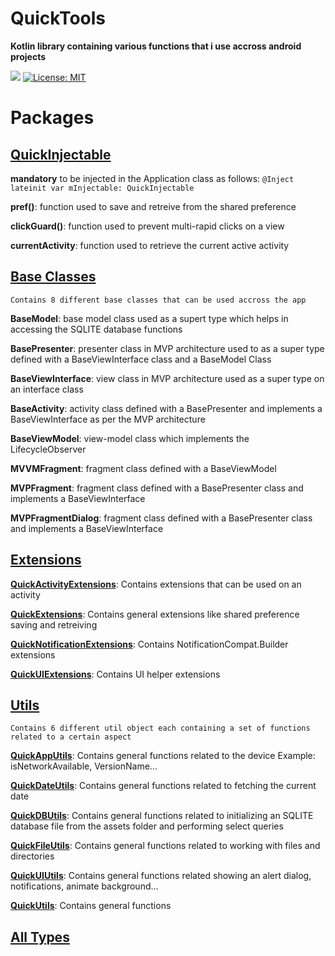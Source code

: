 # QuickTools

**Kotlin library containing various functions that i use accross android projects**

[![](https://jitpack.io/v/rzahr/QuickTools.svg)](https://jitpack.io/#rzahr/QuickTools)
[![License: MIT](https://img.shields.io/badge/License-MIT-yellow.svg)](https://opensource.org/licenses/MIT)



Packages
========

## **[QuickInjectable]**

**mandatory** to be injected in the Application class as follows:
`@Inject lateinit var mInjectable: QuickInjectable`

 **pref()**: function used to save and retreive from the shared preference
 
 **clickGuard()**: function used to prevent multi-rapid clicks on a view
 
 **currentActivity**: function used to retrieve the current active activity
 
 
 ## **[Base Classes]**
 
 
 `Contains 8 different base classes that can be used accross the app`

**BaseModel**: base model class used as a supert type which helps in accessing the SQLITE database functions

**BasePresenter**: presenter class in MVP architecture used to as a super type defined with a BaseViewInterface class and a BaseModel Class 

**BaseViewInterface**: view class in MVP architecture used as a super type on an interface class

**BaseActivity**: activity class defined with a BasePresenter and implements a BaseViewInterface as per the MVP architecture

**BaseViewModel**: view-model class which implements the LifecycleObserver

**MVVMFragment**: fragment class defined with a BaseViewModel 

**MVPFragment**: fragment class defined with a BasePresenter class and implements a BaseViewInterface

**MVPFragmentDialog**: fragment class defined with a BasePresenter class and implements a BaseViewInterface


 ## **[Extensions]**
 
**[QuickActivityExtensions]**: Contains extensions that can be used on an activity

**[QuickExtensions]**: Contains general extensions like shared preference saving and retreiving

**[QuickNotificationExtensions]**: Contains NotificationCompat.Builder extensions

**[QuickUIExtensions]**: Contains UI helper extensions


 ## **[Utils]**

`Contains 6 different util object each containing a set of functions related to a certain aspect`

**[QuickAppUtils]**: Contains general functions related to the device Example: isNetworkAvailable, VersionName...

**[QuickDateUtils]**: Contains general functions related to fetching the current date

**[QuickDBUtils]**: Contains general functions related to initializing an SQLITE database file from the assets folder and performing select queries 

**[QuickFileUtils]**: Contains general functions related to working with files and directories

**[QuickUIUtils]**: Contains general functions related showing an alert dialog, notifications, animate background...

**[QuickUtils]**: Contains general functions


 ## **[All Types]**
   
[QuickInjectable]: https://github.com/RZahr/QuickTools/blob/master/quicktools/src/main/java/com/rzahr/quicktools/QuickInjectable.kt

[QuickAppUtils]:https://github.com/RZahr/QuickTools/blob/master/quicktools/src/main/java/com/rzahr/quicktools/utils/QuickAppUtils.kt

[QuickDateUtils]:https://github.com/RZahr/QuickTools/blob/master/quicktools/src/main/java/com/rzahr/quicktools/utils/QuickDateUtils.kt

[QuickDBUtils]:https://github.com/RZahr/QuickTools/blob/master/quicktools/src/main/java/com/rzahr/quicktools/utils/QuickDBUtils.kt

[QuickFileUtils]:https://github.com/RZahr/QuickTools/blob/master/quicktools/src/main/java/com/rzahr/quicktools/utils/QuickFileUtils.kt

[QuickUIUtils]:https://github.com/RZahr/QuickTools/blob/master/quicktools/src/main/java/com/rzahr/quicktools/utils/QuickUIUtils.kt

[QuickUtils]:https://github.com/RZahr/QuickTools/blob/master/quicktools/src/main/java/com/rzahr/quicktools/utils/QuickUtils.kt

[QuickExtensions]:https://github.com/RZahr/QuickTools/blob/master/quicktools/src/main/java/com/rzahr/quicktools/extensions/QuickExtensions.kt

[Base Classes]:https://htmlpreview.github.io/?https://raw.githubusercontent.com/RZahr/QuickTools/master/documentation/quicktools/com.rzahr.quicktools/-quick-base-class/index.html

[QuickNotificationExtensions]:https://github.com/RZahr/QuickTools/blob/master/quicktools/src/main/java/com/rzahr/quicktools/extensions/QuickNotificationExtensions.kt

[QuickUIExtensions]:https://github.com/RZahr/QuickTools/blob/master/quicktools/src/main/java/com/rzahr/quicktools/extensions/QuickUIExtentions.kt

[QuickActivityExtensions]:https://github.com/RZahr/QuickTools/blob/master/quicktools/src/main/java/com/rzahr/quicktools/extensions/QuickActivityExtensions.kt   

[com.rzahr.quicktools]: https://htmlpreview.github.io/?https://raw.githubusercontent.com/RZahr/QuickTools/master/documentation/quicktools/com.rzahr.quicktools/index.html

[Adaptor Tools]: https://htmlpreview.github.io/?https://raw.githubusercontent.com/RZahr/QuickTools/master/documentation/quicktools/com.rzahr.quicktools.adaptors/index.html

[Extensions]: https://htmlpreview.github.io/?https://raw.githubusercontent.com/RZahr/QuickTools/master/documentation/quicktools/com.rzahr.quicktools.extensions/index.html
  
[Models]: https://htmlpreview.github.io/?https://raw.githubusercontent.com/RZahr/QuickTools/master/documentation/quicktools/com.rzahr.quicktools.models/index.html
  
[Utils]: https://htmlpreview.github.io/?https://raw.githubusercontent.com/RZahr/QuickTools/master/documentation/quicktools/com.rzahr.quicktools.utils/index.html
  
[Views]: https://htmlpreview.github.io/?https://raw.githubusercontent.com/RZahr/QuickTools/master/documentation/quicktools/com.rzahr.quicktools.views/index.html
  
[All Types]: https://htmlpreview.github.io/?https://raw.githubusercontent.com/RZahr/QuickTools/master/documentation/quicktools/alltypes/index.html
